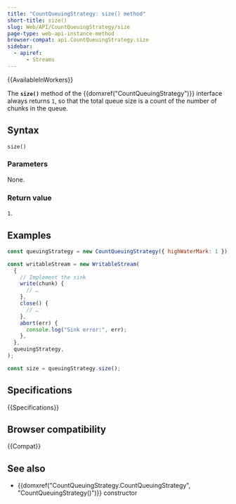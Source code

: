 ```yaml
---
title: "CountQueuingStrategy: size() method"
short-title: size()
slug: Web/API/CountQueuingStrategy/size
page-type: web-api-instance-method
browser-compat: api.CountQueuingStrategy.size
sidebar:
  - apiref:
      - Streams
---
```


{{AvailableInWorkers}}

The **`size()`** method of the
{{domxref("CountQueuingStrategy")}} interface always returns `1`, so that the
total queue size is a count of the number of chunks in the queue.

## Syntax

```js-nolint
size()
```

### Parameters

None.

### Return value

`1`.

## Examples

```js
const queuingStrategy = new CountQueuingStrategy({ highWaterMark: 1 });

const writableStream = new WritableStream(
  {
    // Implement the sink
    write(chunk) {
      // …
    },
    close() {
      // …
    },
    abort(err) {
      console.log("Sink error:", err);
    },
  },
  queuingStrategy,
);

const size = queuingStrategy.size();
```

## Specifications

{{Specifications}}

## Browser compatibility

{{Compat}}

## See also

- {{domxref("CountQueuingStrategy.CountQueuingStrategy", "CountQueuingStrategy()")}} constructor

